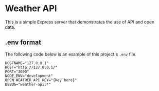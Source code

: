 # Weather API

This is a simple Express server that demonstrates the use of API and open data.

## .env format

The following code below is an example of this project's `.env` file.

```env
HOSTNAME="127.0.0.1"
HOST="http://127.0.0.1/"
PORT="3000"
NODE_ENV="development"
OPEN_WEATHER_API_KEY="{key here}"
DEBUG="weather-api:*"
```
